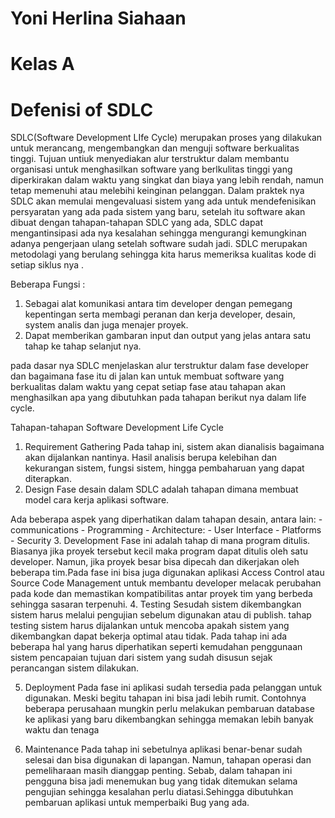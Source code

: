 # Yoni Herlina Siahaan

# Kelas A

# Defenisi of SDLC

 SDLC(Software Development LIfe Cycle) merupakan proses yang dilakukan untuk merancang, mengembangkan dan menguji software berkualitas tinggi. Tujuan untiuk menyediakan alur terstruktur dalam membantu organisasi untuk menghasilkan software yang berlkulitas tinggi yang diperkirakan dalam waktu yang singkat dan biaya yang lebih rendah, namun tetap memenuhi atau melebihi keinginan pelanggan. Dalam praktek nya SDLC akan memulai mengevaluasi sistem yang ada untuk mendefenisikan persyaratan yang ada pada sistem yang baru, setelah itu software akan dibuat dengan tahapan-tahapan SDLC yang ada, SDLC dapat mengantinsipasi ada nya kesalahan sehingga mengurangi kemungkinan adanya pengerjaan ulang setelah software sudah jadi. SDLC merupakan metodolagi yang berulang sehingga kita harus memeriksa kualitas kode di setiap siklus nya .

Beberapa Fungsi :

1. Sebagai alat komunikasi antara tim developer dengan pemegang kepentingan serta membagi peranan dan kerja developer, desain, system analis dan juga menajer proyek.
2. Dapat memberikan gambaran input dan output yang jelas antara satu tahap ke tahap selanjut nya.

pada dasar nya SDLC menjelaskan alur terstruktur dalam fase developer dan bagaimana fase itu di jalan kan untuk membuat software yang berkualitas dalam waktu yang cepat setiap fase atau tahapan akan menghasilkan apa yang dibutuhkan pada tahapan berikut nya dalam life cycle.

Tahapan-tahapan Software Development Life Cycle

1. Requirement Gathering
Pada tahap ini, sistem akan dianalisis bagaimana akan dijalankan nantinya. Hasil analisis berupa kelebihan dan kekurangan sistem, fungsi sistem, hingga pembaharuan yang dapat diterapkan. 
2. Design
 Fase desain dalam SDLC adalah tahapan dimana membuat model cara kerja aplikasi software.

Ada beberapa aspek yang diperhatikan dalam tahapan desain, antara lain:
    - communications
    - Programming
    - Architecture:
    - User Interface
    - Platforms
    - Security
3. Development
 Fase ini adalah tahap di mana program ditulis. Biasanya jika proyek tersebut kecil maka program dapat ditulis oleh satu developer. Namun, jika proyek besar bisa dipecah dan dikerjakan oleh beberapa tim.Pada fase ini bisa juga digunakan aplikasi Access Control atau Source Code Management untuk membantu developer melacak perubahan pada kode dan memastikan kompatibilitas antar proyek tim yang berbeda sehingga sasaran terpenuhi.
4. Testing
Sesudah sistem dikembangkan sistem harus melalui pengujian sebelum digunakan atau di publish. tahap testing sistem harus dijalankan untuk mencoba apakah sistem yang dikembangkan dapat bekerja optimal atau tidak. Pada tahap ini ada beberapa hal yang harus diperhatikan seperti kemudahan penggunaan sistem pencapaian tujuan dari sistem yang sudah disusun sejak perancangan sistem dilakukan.

5. Deployment
Pada fase ini aplikasi sudah tersedia pada pelanggan untuk digunakan. Meski begitu tahapan ini bisa jadi lebih rumit. Contohnya beberapa perusahaan mungkin perlu melakukan pembaruan database ke aplikasi yang baru dikembangkan sehingga memakan lebih banyak waktu dan tenaga

6. Maintenance
Pada tahap ini sebetulnya aplikasi benar-benar sudah selesai dan bisa digunakan di lapangan. Namun, tahapan operasi dan pemeliharaan masih dianggap penting. Sebab, dalam tahapan ini pengguna bisa jadi menemukan bug yang tidak ditemukan selama pengujian sehingga kesalahan perlu diatasi.Sehingga dibutuhkan pembaruan aplikasi untuk memperbaiki Bug yang ada.
